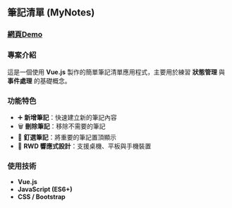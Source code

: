 ## 筆記清單 (MyNotes)

### [網頁Demo](https://jenny4141.github.io/Vue_MyNotes/)

### 專案介紹
這是一個使用 **Vue.js** 製作的簡單筆記清單應用程式，主要用於練習 **狀態管理** 與 **事件處理** 的基礎概念。  

### 功能特色
- ➕ **新增筆記**：快速建立新的筆記內容  
- 🗑️ **刪除筆記**：移除不需要的筆記  
- 📌 **釘選筆記**：將重要的筆記置頂顯示  
- 📱 **RWD 響應式設計**：支援桌機、平板與手機裝置  

### 使用技術
- **Vue.js**  
- **JavaScript (ES6+)**  
- **CSS / Bootstrap**  
